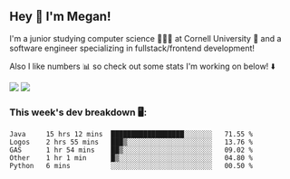 ## Hey 👋 I'm Megan! 
I'm a junior studying computer science 👩🏻‍💻 at Cornell University 🐻 and a software engineer specializing in fullstack/frontend development!

Also I like numbers 📊 so check out some stats I'm working on below! ⬇️

<img src="https://github-readme-stats.meganyin13.vercel.app/api?username=meganyin13&show_icons=true&hide=stars&count_private=true" />

<img src="https://github-readme-stats.meganyin13.vercel.app/api/top-langs/?username=meganyin13&layout=compact&hide=Jupyter%20Notebook" />

### This week's dev breakdown 🖥:
<!--START_SECTION:waka-->
```text
Java     15 hrs 12 mins  ██████████████████░░░░░░░   71.55 % 
Logos    2 hrs 55 mins   ███▒░░░░░░░░░░░░░░░░░░░░░   13.76 % 
GAS      1 hr 54 mins    ██▒░░░░░░░░░░░░░░░░░░░░░░   09.02 % 
Other    1 hr 1 min      █▒░░░░░░░░░░░░░░░░░░░░░░░   04.80 % 
Python   6 mins          ░░░░░░░░░░░░░░░░░░░░░░░░░   00.50 % 
```
<!--END_SECTION:waka-->
